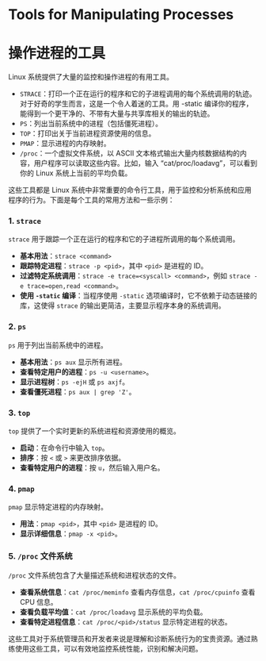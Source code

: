 # Tools for Manipulating Processes
# 操作进程的工具

Linux 系统提供了大量的监控和操作进程的有用工具。

- `STRACE`：打印一个正在运行的程序和它的子进程调用的每个系统调用的轨迹。对于好奇的学生而言，这是一个令人着迷的工具。用 -static 编译你的程序，能得到一个更干净的、不带有大量与共享库相关的输出的轨迹。
- `PS`：列出当前系统中的进程（包括僵死进程）。
- `TOP`：打印出关于当前进程资源使用的信息。
- `PMAP`：显示进程的内存映射。
- `/proc`：一个虚拟文件系统，以 ASCII 文本格式输出大量内核数据结构的内容，用户程序可以读取这些内容。比如，输入 “cat/proc/loadavg”，可以看到你的 Linux 系统上当前的平均负载。

这些工具都是 Linux 系统中非常重要的命令行工具，用于监控和分析系统和应用程序的行为。下面是每个工具的常用方法和一些示例：

### 1. `strace`

`strace` 用于跟踪一个正在运行的程序和它的子进程所调用的每个系统调用。

- **基本用法**：`strace <command>`
- **跟踪特定进程**：`strace -p <pid>`，其中 `<pid>` 是进程的 ID。
- **过滤特定系统调用**：`strace -e trace=<syscall> <command>`，例如 `strace -e trace=open,read <command>`。
- **使用 `-static` 编译**：当程序使用 `-static` 选项编译时，它不依赖于动态链接的库，这使得 `strace` 的输出更简洁，主要显示程序本身的系统调用。

### 2. `ps`

`ps` 用于列出当前系统中的进程。

- **基本用法**：`ps aux` 显示所有进程。
- **查看特定用户的进程**：`ps -u <username>`。
- **显示进程树**：`ps -ejH` 或 `ps axjf`。
- **查看僵死进程**：`ps aux | grep 'Z'`。

### 3. `top`

`top` 提供了一个实时更新的系统进程和资源使用的概览。

- **启动**：在命令行中输入 `top`。
- **排序**：按 `<` 或 `>` 来更改排序依据。
- **查看特定用户的进程**：按 `u`，然后输入用户名。

### 4. `pmap`

`pmap` 显示特定进程的内存映射。

- **用法**：`pmap <pid>`，其中 `<pid>` 是进程的 ID。
- **显示详细信息**：`pmap -x <pid>`。

### 5. `/proc` 文件系统

`/proc` 文件系统包含了大量描述系统和进程状态的文件。

- **查看系统信息**：`cat /proc/meminfo` 查看内存信息，`cat /proc/cpuinfo` 查看 CPU 信息。
- **查看负载平均值**：`cat /proc/loadavg` 显示系统的平均负载。
- **查看特定进程信息**：`cat /proc/<pid>/status` 显示特定进程的状态。

这些工具对于系统管理员和开发者来说是理解和诊断系统行为的宝贵资源。通过熟练使用这些工具，可以有效地监控系统性能，识别和解决问题。